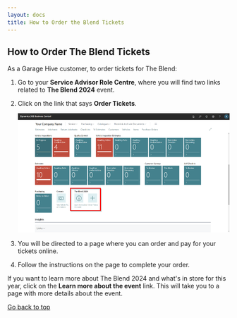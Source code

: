 ```yaml
---
layout: docs
title: How to Order the Blend Tickets
---
```


<a name="top"></a>

## How to Order The Blend Tickets
As a Garage Hive customer, to order tickets for The Blend:
1. Go to your **Service Advisor Role Centre**, where you will find two links related to **The Blend 2024** event.
2. Click on the link that says **Order Tickets**.

   ![](media/garagehive-the-blend-ticket.png)

3. You will be directed to a page where you can order and pay for your tickets online.
4. Follow the instructions on the page to complete your order.

If you want to learn more about The Blend 2024 and what's in store for this year, click on the **Learn more about the event** link. This will take you to a page with more details about the event.

[Go back to top](#top)